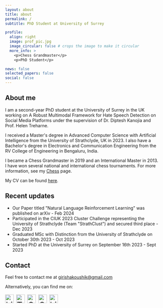 ```yaml
---
layout: about
title: about
permalink: /
subtitle: PhD Student at University of Surrey

profile:
  align: right
  image: prof_pic.jpg
  image_circular: false # crops the image to make it circular
  more_info: >
    <p>Chess Grandmaster</p>
    <p>PhD Student</p>

news: false
selected_papers: false
social: false
---
```


## About me

I am a second-year PhD student at the University of Surrey in the UK working on A Robust Multimodal Framework for Hate Speech Detection on Social Media Platforms under the supervision of Dr. Diptesh Kanojia and Prof. Helen Treharne.

I received a Master's degree in Advanced Computer Science with Artificial Intelligence from the University of Strathclyde, UK in 2023. I also have a Bachelor's degree in Electronics and Communication Engineering from the RV College of Engineering in Bengaluru, India.

I became a Chess Grandmaster in 2019 and an International Master in 2013. I have won several national and international chess tournaments. For more information, see my [Chess](/chess/) page.

My CV can be found [here](/cv/).

## Recent updates

- Our Paper titled "Natural Language Reinforcement Learning" was published on arXiv - Feb 2024
- Participated in the CIUK 2023 Cluster Challenge representing the University of Strathclyde (Team "StrathClust") and secured third place - Dec 2023
- Graduated MSc with Distinction from the University of Strathclyde on October 30th 2023 - Oct 2023
- Started PhD at the University of Surrey on September 16th 2023 - Sept 2023

## Contact

Feel free to contact me at [girishakoushik@gmail.com](mailto:girishakoushik@gmail.com)

<!-- Feel free to contact me at [g.koushik@surrey.ac.uk](mailto:g.koushik@surrey.ac.uk) -->

Alternatively, you can find me on:

<div style="font-size: 200%">
<a href="https://www.linkedin.com/in/girish-arun-koushik"><img style="display:inline-block; height:1em; width:auto; transform:translate(0, 0.1em)" src="https://static.licdn.com/sc/h/akt4ae504epesldzj74dzred8" alt="LinkedIn"/></a>  
<a href="https://twitter.com/gak_tweets"><img style="display:inline-block; height:1em; width:auto; transform:translate(0, 0.1em)" src="https://abs.twimg.com/favicons/twitter.3.ico" alt="Twitter"/></a>  
<a href="https://github.com/gak97"><img style="display:inline-block; height:1em; width:auto; transform:translate(0, 0.1em)" src="https://github.githubassets.com/favicons/favicon.svg" alt="GitHub"/></a>
<a href="https://www.chess.com/member/giantslayer83"><img style="display:inline-block; height:1em; width:auto; transform:translate(0, 0.1em)" src="https://www.chess.com/bundles/web/favicons/favicon.4795dc4e.svg" alt="Chess.com"/></a>
<a href="https://lichess.org/@/giantslayer83"><img style="display:inline-block; height:1em; width:auto; transform:translate(0, 0.1em)" src="https://lichess1.org/assets/_44IzGj/logo/lichess-favicon-512.png" alt="Lichess"/></a>
</div>
